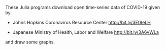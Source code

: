 These Julia programs download open time-series data of COVID-19 given by 

- Johns Hopkins Coronavirus Resource Center
http://bit.ly/3Et8eLH

- Japanese Ministry of Health, Labor and Welfare
http://bit.ly/3A6vWLa

and draw some graphs.
